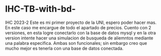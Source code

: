 # IHC-TB-with-bd-
IHC 2023-2
Este es mi primer proyecto de la UNI, espero poder hacer mas. En este caso me encargue de todo el apartado de precios. Cuento con 2 versiones, en esta logre conectarlo con la base de datos mysql y en la otra version intente hacer una simulacion de busqueda de aliemntos mediante una palabra especifica. Ambas son funcionales; sin embargo creo que mucho mejor es tenerla con una base de datos conectada.
